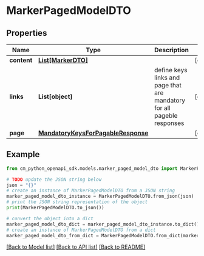 # MarkerPagedModelDTO


## Properties

Name | Type | Description | Notes
------------ | ------------- | ------------- | -------------
**content** | [**List[MarkerDTO]**](MarkerDTO.md) |  | [optional] 
**links** | **List[object]** | define keys links and page that are mandatory for all pageble responses | [optional] 
**page** | [**MandatoryKeysForPagableResponse**](MandatoryKeysForPagableResponse.md) |  | [optional] 

## Example

```python
from cm_python_openapi_sdk.models.marker_paged_model_dto import MarkerPagedModelDTO

# TODO update the JSON string below
json = "{}"
# create an instance of MarkerPagedModelDTO from a JSON string
marker_paged_model_dto_instance = MarkerPagedModelDTO.from_json(json)
# print the JSON string representation of the object
print(MarkerPagedModelDTO.to_json())

# convert the object into a dict
marker_paged_model_dto_dict = marker_paged_model_dto_instance.to_dict()
# create an instance of MarkerPagedModelDTO from a dict
marker_paged_model_dto_from_dict = MarkerPagedModelDTO.from_dict(marker_paged_model_dto_dict)
```
[[Back to Model list]](../README.md#documentation-for-models) [[Back to API list]](../README.md#documentation-for-api-endpoints) [[Back to README]](../README.md)


